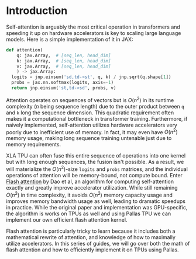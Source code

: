 # Introduction

Self-attention is arguably the most critical operation in transformers and speeding it up on hardware accelerators is key to scaling large language models. Here is a simple implementation of it in JAX:

```python
def attention(
    q: jax.Array,  # [seq_len, head_dim]
    k: jax.Array,  # [seq_len, head_dim]
    v: jax.Array,  # [seq_len, head_dim]
    ) -> jax.Array:
  logits = jnp.einsum('sd,td->st', q, k) / jnp.sqrt(q.shape[1])
  probs = jax.nn.softmax(logits, axis=-1)
  return jnp.einsum('st,td->sd', probs, v)
```

Attention operates on sequences of vectors but is $O(n^2)$ in its runtime complexity ($n$ being sequence length) due to the outer product between `q` and `k` long the sequence dimension. This quadratic requirement often makes it a computational bottleneck in transformer training. Furthermore, if naively implemented, self-attention utilizes hardware accelerators very poorly due to inefficient use of memory. In fact, it may even have $O(n^2)$ memory usage, making long sequence training untenable just due to memory requirements.

XLA TPU can often fuse this entire sequence of operations into one kernel but with long enough sequences, the fusion isn't possible. As a result, we will materialize the $O(n^2)$-size `logits` and `probs` matrices, and the individual operations of attention will be memory-bound, not compute bound. Enter [Flash attention](https://arxiv.org/abs/2205.14135) by Dao et al, an algorithm for computing self-attention exactly and greatly improve accelerator utilization. While still remaining $O(n^2)$ in time complexity, it avoids $O(n^2)$ memory capacity usage and improves memory bandwidth usage as well, leading to dramatic speedups in practice. While the original paper and implementation was GPU-specific, the algorithm is works on TPUs as well and using Pallas TPU we can implement our own efficient flash attention kernel.

Flash attention is particularly tricky to learn because it includes both a mathematical rewrite of attention, and knowledge of how to maximally utilize accelerators. In this series of guides, we will go over both the math of flash attention and how to efficiently implement it on TPUs using Pallas.
